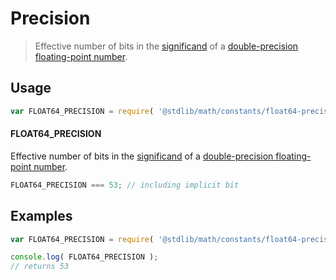 Precision
===

> Effective number of bits in the [significand][significand] of a [double-precision floating-point number][ieee754].

<!-- <usage> -->
## Usage

``` javascript
var FLOAT64_PRECISION = require( '@stdlib/math/constants/float64-precision' );
```

#### FLOAT64_PRECISION

Effective number of bits in the [significand][significand] of a [double-precision floating-point number][ieee754].

``` javascript
FLOAT64_PRECISION === 53; // including implicit bit
```

<!-- </usage> -->

<!-- <examples> -->
## Examples

``` javascript
var FLOAT64_PRECISION = require( '@stdlib/math/constants/float64-precision' );

console.log( FLOAT64_PRECISION );
// returns 53
```

<!-- </examples> -->

<!-- <links> -->
[ieee754]: https://en.wikipedia.org/wiki/IEEE_754-1985
[significand]: https://en.wikipedia.org/wiki/Significand
<!-- </links> -->
